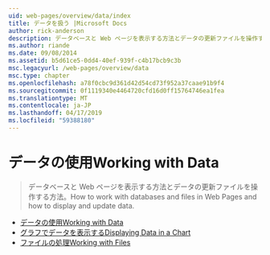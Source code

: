 ```yaml
---
uid: web-pages/overview/data/index
title: データを扱う |Microsoft Docs
author: rick-anderson
description: データベースと Web ページを表示する方法とデータの更新ファイルを操作する方法。
ms.author: riande
ms.date: 09/08/2014
ms.assetid: b5d61ce5-0dd4-40ef-939f-c4b17bcb9c3b
msc.legacyurl: /web-pages/overview/data
msc.type: chapter
ms.openlocfilehash: a78f0cbc9d361d42d54cd73f952a37caae91b9f4
ms.sourcegitcommit: 0f1119340e4464720cfd16d0ff15764746ea1fea
ms.translationtype: MT
ms.contentlocale: ja-JP
ms.lasthandoff: 04/17/2019
ms.locfileid: "59388180"
---
```

# <a name="working-with-data"></a><span data-ttu-id="4ae9b-103">データの使用</span><span class="sxs-lookup"><span data-stu-id="4ae9b-103">Working with Data</span></span>

> <span data-ttu-id="4ae9b-104">データベースと Web ページを表示する方法とデータの更新ファイルを操作する方法。</span><span class="sxs-lookup"><span data-stu-id="4ae9b-104">How to work with databases and files in Web Pages and how to display and update data.</span></span>


- [<span data-ttu-id="4ae9b-105">データの使用</span><span class="sxs-lookup"><span data-stu-id="4ae9b-105">Working with Data</span></span>](5-working-with-data.md)
- [<span data-ttu-id="4ae9b-106">グラフでデータを表示する</span><span class="sxs-lookup"><span data-stu-id="4ae9b-106">Displaying Data in a Chart</span></span>](7-displaying-data-in-a-chart.md)
- [<span data-ttu-id="4ae9b-107">ファイルの処理</span><span class="sxs-lookup"><span data-stu-id="4ae9b-107">Working with Files</span></span>](working-with-files.md)
